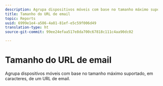 ```yaml
---
description: Agrupa dispositivos móveis com base no tamanho máximo suportado, em caracteres, de um URL de email.
title: Tamanho do URL de email
topic: Reports
uuid: 6999e1e4-a586-4a81-81ef-e5c59f006d49
translation-type: ht
source-git-commit: 99ee24efaa517e8da700c67818c111c4aa90dc02

---
```



# Tamanho do URL de email

Agrupa dispositivos móveis com base no tamanho máximo suportado, em caracteres, de um URL de email.

